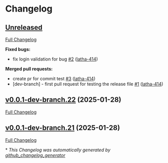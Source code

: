 # Changelog

## [Unreleased](https://github.com/latha-414/jenkins-project/tree/HEAD)

[Full Changelog](https://github.com/latha-414/jenkins-project/compare/v0.0.1-dev-branch.22...HEAD)

**Fixed bugs:**

- fix login validation for bug [\#2](https://github.com/latha-414/jenkins-project/pull/2) ([latha-414](https://github.com/latha-414))

**Merged pull requests:**

- create pr for commit test [\#3](https://github.com/latha-414/jenkins-project/pull/3) ([latha-414](https://github.com/latha-414))
- \[dev-branch\] - first pull request for testing the release file [\#1](https://github.com/latha-414/jenkins-project/pull/1) ([latha-414](https://github.com/latha-414))

## [v0.0.1-dev-branch.22](https://github.com/latha-414/jenkins-project/tree/v0.0.1-dev-branch.22) (2025-01-28)

[Full Changelog](https://github.com/latha-414/jenkins-project/compare/v0.0.1-dev-branch.21...v0.0.1-dev-branch.22)

## [v0.0.1-dev-branch.21](https://github.com/latha-414/jenkins-project/tree/v0.0.1-dev-branch.21) (2025-01-28)

[Full Changelog](https://github.com/latha-414/jenkins-project/compare/v0.0.1-dev-branch.20...v0.0.1-dev-branch.21)



\* *This Changelog was automatically generated by [github_changelog_generator](https://github.com/github-changelog-generator/github-changelog-generator)*

